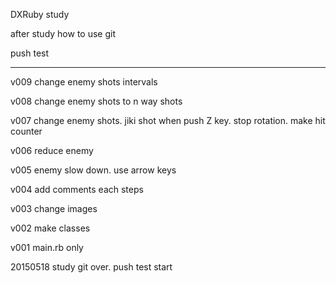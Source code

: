 DXRuby study

after study how to use git

push test

***************************************

v009 change enemy shots intervals

v008 change enemy shots to n way shots

v007 change enemy shots. jiki shot when push Z key. stop rotation. make hit counter

v006 reduce enemy

v005 enemy slow down. use arrow keys

v004 add comments each steps

v003 change images

v002 make classes

v001 main.rb only

20150518 study git over. push test start
